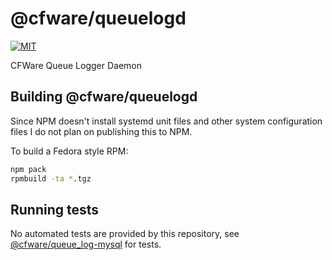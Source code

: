 # @cfware/queuelogd

[![MIT][license-image]](LICENSE)

CFWare Queue Logger Daemon

## Building @cfware/queuelogd

Since NPM doesn't install systemd unit files and other system configuration files
I do not plan on publishing this to NPM.

To build a Fedora style RPM:
```sh
npm pack
rpmbuild -ta *.tgz
```

## Running tests

No automated tests are provided by this repository, see [@cfware/queue_log-mysql]
for tests.

[license-image]: https://img.shields.io/github/license/cfware/queuelogd.svg
[@cfware/queue_log-mysql]: https://github.com/cfware/queue_log-mysql
